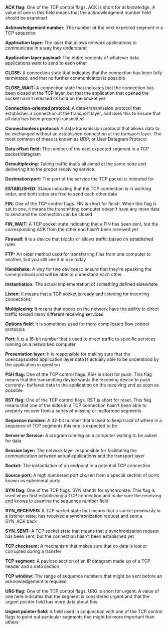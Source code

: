 **ACK flag:** One of the TCP control flags. ACK is short for acknowledge. A value of one in this field means that the acknowledgment number field should be examined

**Acknowledgement number:** The number of the next expected segment in a TCP sequence

**Application layer:** The layer that allows network applications to communicate in a way they understand

**Application layer payload:** The entire contents of whatever data applications want to send to each other

**CLOSE:** A connection state that indicates that the connection has been fully terminated, and that no further communication is possible

**CLOSE_WAIT:** A connection state that indicates that the connection has been closed at the TCP layer, but that the application that opened the socket hasn't released its hold on the socket yet

**Connection-oriented protocol:** A data-transmission protocol that establishes a connection at the transport layer, and uses this to ensure that all data has been properly transmitted

**Connectionless protocol:** A data-transmission protocol that allows data to be exchanged without an established connection at the transport layer. The most common of these is known as UDP, or User Datagram Protocol

**Data offset field:** The number of the next expected segment in a TCP packet/datagram

**Demultiplexing:** Taking traffic that's all aimed at the same node and delivering it to the proper receiving service

**Destination port:** The port of the service the TCP packet is intended for

**ESTABLISHED:** Status indicating that the TCP connection is in working order, and both sides are free to send each other data

**FIN:** One of the TCP control flags. FIN is short for finish. When this flag is set to one, it means the transmitting computer doesn't have any more data to send and the connection can be closed  

**FIN_WAIT:** A TCP socket state indicating that a FIN has been sent, but the corresponding ACK from the other end hasn't been received yet

**Firewall:** It is a device that blocks or allows traffic based on established rules 

**FTP:** An older method used for transferring files from one computer to another, but you still see it in use today

**Handshake:** A way for two devices to ensure that they're speaking the same protocol and will be able to understand each other

**Instantiation:** The actual implementation of something defined elsewhere

**Listen:** It means that a TCP socket is ready and listening for incoming connections

**Multiplexing:** It means that nodes on the network have the ability to direct traffic toward many different receiving services

**Options field:** It is sometimes used for more complicated flow control protocols

**Port:** It is a 16-bit number that's used to direct traffic to specific services running on a networked computer

**Presentation layer:** It is responsible for making sure that the unencapsulated application layer data is actually able to be understood by the application in question

**PSH flag:** One of the TCP control flags. PSH is short for push. This flag means that the transmitting device wants the receiving device to push currently- buffered data to the application on the receiving end as soon as possible

**RST flag:** One of the TCP control flags. RST is short for reset. This flag means that one of the sides in a TCP connection hasn't been able to properly recover from a series of missing or malformed segments

**Sequence number:** A 32-bit number that's used to keep track of where in a sequence of TCP segments this one is expected to be

**Server or Service:** A program running on a computer waiting to be asked for data

**Session layer:** The network layer responsible for facilitating the communication between actual applications and the transport layer

**Socket:** The instantiation of an endpoint in a potential TCP connection

**Source port:** A high numbered port chosen from a special section of ports known as ephemeral ports

**SYN flag:** One of the TCP flags. SYN stands for synchronize. This flag is used when first establishing a TCP connection and make sure the receiving end knows to examine the sequence number field

**SYN_RECEIVED:** A TCP socket state that means that a socket previously in a listener state, has received a synchronization request and sent a SYN_ACK back

**SYN_SENT:** A TCP socket state that means that a synchronization request has been sent, but the connection hasn't been established yet

**TCP checksum:** A mechanism that makes sure that no data is lost or corrupted during a transfer 

**TCP segment:** A payload section of an IP datagram made up of a TCP header and a data section

**TCP window:** The range of sequence numbers that might be sent before an acknowledgement is required

**URG flag:** One of the TCP control flags. URG is short for urgent. A value of one here indicates that the segment is considered urgent and that the urgent pointer field has more data about this

**Urgent pointer field:** A field used in conjunction with one of the TCP control flags to point out particular segments that might be more important than others